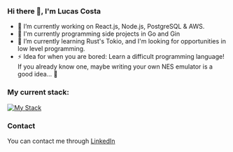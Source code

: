 ### Hi there 👋, I'm Lucas Costa

- 🔭 I’m currently working on React.js, Node.js, PostgreSQL & AWS.
- 📖 I'm currently programming side projects in Go and Gin
- 🌱 I’m currently learning Rust's Tokio, and I'm looking for opportunities in low level programming.
- ⚡ Idea for when you are bored: Learn a difficult programming language! If you already know one, maybe writing your own NES emulator is a good idea... 👀

### My current stack:
[![My Stack](https://skillicons.dev/icons?i=ts,html,css,rust,react,Go)](https://skillicons.dev)

### Contact
You can contact me through [LinkedIn](https://www.linkedin.com/in/lucas-costa-57b837224/)
